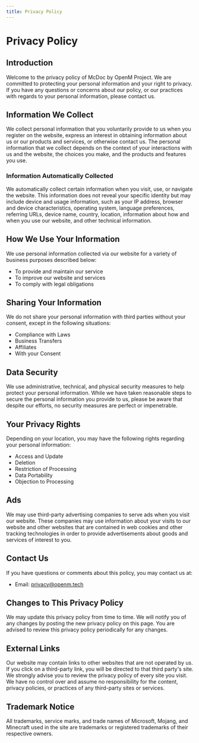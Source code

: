 ```yaml
---
title: Privacy Policy
---
```


# Privacy Policy

## Introduction
Welcome to the privacy policy of McDoc by OpenM Project. We are committed to protecting your personal information and your right to privacy. If you have any questions or concerns about our policy, or our practices with regards to your personal information, please contact us.

## Information We Collect
We collect personal information that you voluntarily provide to us when you register on the website, express an interest in obtaining information about us or our products and services, or otherwise contact us. The personal information that we collect depends on the context of your interactions with us and the website, the choices you make, and the products and features you use.

### Information Automatically Collected
We automatically collect certain information when you visit, use, or navigate the website. This information does not reveal your specific identity but may include device and usage information, such as your IP address, browser and device characteristics, operating system, language preferences, referring URLs, device name, country, location, information about how and when you use our website, and other technical information.

## How We Use Your Information
We use personal information collected via our website for a variety of business purposes described below:
- To provide and maintain our service
- To improve our website and services
- To comply with legal obligations

## Sharing Your Information
We do not share your personal information with third parties without your consent, except in the following situations:
- Compliance with Laws
- Business Transfers
- Affiliates
- With your Consent

## Data Security
We use administrative, technical, and physical security measures to help protect your personal information. While we have taken reasonable steps to secure the personal information you provide to us, please be aware that despite our efforts, no security measures are perfect or impenetrable.

## Your Privacy Rights
Depending on your location, you may have the following rights regarding your personal information:
- Access and Update
- Deletion
- Restriction of Processing
- Data Portability
- Objection to Processing

## Ads
We may use third-party advertising companies to serve ads when you visit our website. These companies may use information about your visits to our website and other websites that are contained in web cookies and other tracking technologies in order to provide advertisements about goods and services of interest to you.

## Contact Us
If you have questions or comments about this policy, you may contact us at:
- Email: privacy@openm.tech

## Changes to This Privacy Policy
We may update this privacy policy from time to time. We will notify you of any changes by posting the new privacy policy on this page. You are advised to review this privacy policy periodically for any changes.

## External Links
Our website may contain links to other websites that are not operated by us. If you click on a third-party link, you will be directed to that third party's site. We strongly advise you to review the privacy policy of every site you visit. We have no control over and assume no responsibility for the content, privacy policies, or practices of any third-party sites or services.

## Trademark Notice
All trademarks, service marks, and trade names of Microsoft, Mojang, and Minecraft used in the site are trademarks or registered trademarks of their respective owners.
